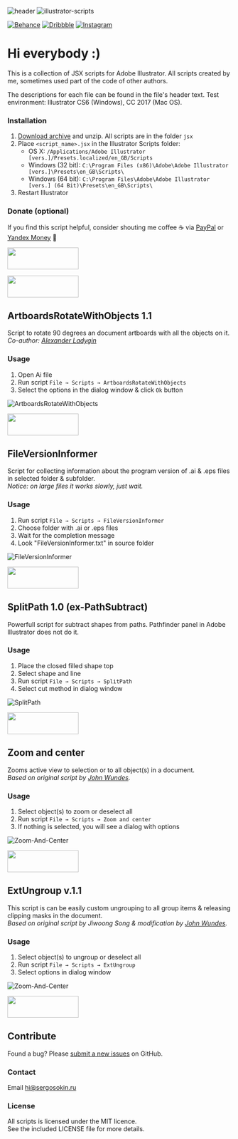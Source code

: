 ![header](images/header.jpg)
![illustrator-scripts](images/cover.jpg)

[![Behance](https://img.shields.io/badge/Behance-%40creold-0055FF.svg)](https://behance.net/creold) [![Dribbble](https://img.shields.io/badge/Dribbble-%40creold-DF3A7A.svg)](https://dribbble.com/creold) [![Instagram](https://img.shields.io/badge/Instagram-%40serg_osokin-8034B2.svg)](https://www.instagram.com/serg_osokin/)

# Hi everybody :)
This is a collection of JSX scripts for Adobe Illustrator. All scripts created by me, sometimes used part of the code of other authors.  

The descriptions for each file can be found in the file's header text. Test environment: Illustrator CS6 (Windows), CC 2017 (Mac OS).   

### Installation 

1. [Download archive] and unzip. All scripts are in the folder `jsx`
2. Place `<script_name>.jsx` in the Illustrator Scripts folder:
	- OS X: `/Applications/Adobe Illustrator [vers.]/Presets.localized/en_GB/Scripts`
	- Windows (32 bit): `C:\Program Files (x86)\Adobe\Adobe Illustrator [vers.]\Presets\en_GB\Scripts\`
	- Windows (64 bit): `C:\Program Files\Adobe\Adobe Illustrator [vers.] (64 Bit)\Presets\en_GB\Scripts\`
3. Restart Illustrator

[Download archive]: http://bit.ly/2M0j95N 

### Donate (optional)
If you find this script helpful, consider shouting me coffee ☕️ via [PayPal] or [Yandex Money] 🙂  

[PayPal]: https://paypal.me/osokin/2usd
[Yandex Money]: https://money.yandex.ru/to/410011149615582
<a href="https://paypal.me/osokin/2usd">
  <img width="160" height="49" src="images/paypal-badge.png" >
</a>  

<a href="https://money.yandex.ru/to/410011149615582">
  <img width="160" height="49" src="images/yandex-badge.png" >
</a>

## ArtboardsRotateWithObjects 1.1

Script to rotate 90 degrees an document artboards with all the objects on it.   
*Co-author: [Alexander Ladygin](http://ladygin.pro/)*

### Usage

1. Open Ai file
2. Run script `File → Scripts → ArtboardsRotateWithObjects `
3. Select the options in the dialog window & click `Ok` button

![ArtboardsRotateWithObjects](images/demo-ArtboardsRotateWithObjects.gif) 

<a href="http://bit.ly/2M0j95N">
  <img width="160" height="49" src="images/download.png">
</a> 

## FileVersionInformer

Script for collecting information about the program version of .ai & .eps files in selected folder & subfolder.   
*Notice: on large files it works slowly, just wait.*

### Usage

1. Run script `File → Scripts → FileVersionInformer`
2. Choose folder with .ai or .eps files
3. Wait for the completion message
3. Look "FileVersionInformer.txt" in source folder
 

![FileVersionInformer](images/demo-FileVersionInformer.gif) 

<a href="http://bit.ly/2M0j95N">
  <img width="160" height="49" src="images/download.png">
</a> 

## SplitPath 1.0 (ex-PathSubtract)

Powerfull script for subtract shapes from paths. Pathfinder panel in Adobe Illustrator does not do it.   

### Usage

1. Place the closed filled shape top
2. Select shape and line
3. Run script `File → Scripts → SplitPath `
4. Select cut method in dialog window
 

![SplitPath](images/demo-SplitPath.gif) 

<a href="http://bit.ly/2M0j95N">
  <img width="160" height="49" src="images/download.png">
</a> 

## Zoom and center

Zooms active view to selection or to all object(s) in a document.   
*Based on original script by [John Wundes](http://www.wundes.com/).*

### Usage

1. Select object(s) to zoom or deselect all
2. Run script `File → Scripts → Zoom and center`
3. If nothing is selected, you will see a dialog with options
 

![Zoom-And-Center](images/Zoom-And-Center.png) 

<a href="http://bit.ly/2M0j95N">
  <img width="160" height="49" src="images/download.png">
</a> 

## ExtUngroup v.1.1
This script is сan be easily custom ungrouping to all group items & releasing clipping masks in the document.   
*Based on original script by Jiwoong Song & modification by [John Wundes](http://www.wundes.com/).*

### Usage

1. Select object(s) to ungroup or deselect all
2. Run script `File → Scripts → ExtUngroup`
3. Select options in dialog window
 

![Zoom-And-Center](images/demo-ExtUngroup.gif) 

<a href="http://bit.ly/2M0j95N">
  <img width="160" height="49" src="images/download.png">
</a> 


## Contribute

Found a bug? Please [submit a new issues](https://github.com/creold/illustrator-scripts/issues) on GitHub.

### Contact
Email <hi@sergosokin.ru>  

### License

All scripts is licensed under the MIT licence.  
See the included LICENSE file for more details.